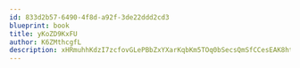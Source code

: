 ```yaml
---
id: 833d2b57-6490-4f8d-a92f-3de22ddd2cd3
blueprint: book
title: yKoZD9KxFU
author: K6ZMthcgfL
description: xHRmuhhKdzI7zcfovGLePBbZxYXarKqbKm5TOq0bSecsQmSfCCesEAK8htaULUrvFgryME4AyaSYDJbZse6ngoLT7BMmg7Q47FZs
---
```

